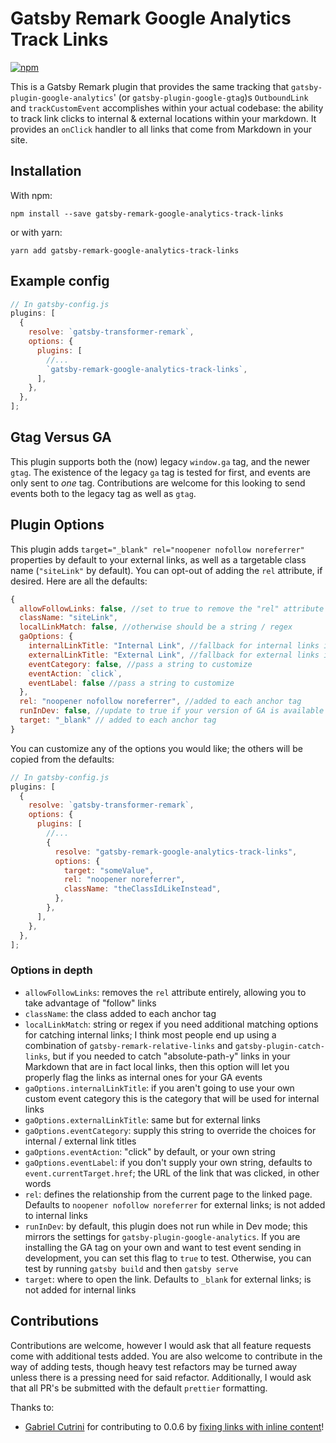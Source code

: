 # Gatsby Remark Google Analytics Track Links

[![npm](https://img.shields.io/npm/v/gatsby-remark-google-analytics-track-links/latest.svg?style=flat-square)](https://www.npmjs.com/package/gatsby-remark-google-analytics-track-links)

This is a Gatsby Remark plugin that provides the same tracking that `gatsby-plugin-google-analytics`' (or `gatsby-plugin-google-gtag`)s `OutboundLink` and `trackCustomEvent` accomplishes within your actual codebase: the ability to track link clicks to internal & external locations within your markdown. It provides an `onClick` handler to all links that come from Markdown in your site.

## Installation

With npm:

`npm install --save gatsby-remark-google-analytics-track-links`

or with yarn:

`yarn add gatsby-remark-google-analytics-track-links`

## Example config

```javascript
// In gatsby-config.js
plugins: [
  {
    resolve: `gatsby-transformer-remark`,
    options: {
      plugins: [
        //...
        `gatsby-remark-google-analytics-track-links`,
      ],
    },
  },
];
```

## Gtag Versus GA

This plugin supports both the (now) legacy `window.ga` tag, and the newer `gtag`. The existence of the legacy `ga` tag is tested for first, and events are only sent to _one_ tag. Contributions are welcome for this looking to send events both to the legacy tag as well as `gtag`.

## Plugin Options

This plugin adds `target="_blank" rel="noopener nofollow noreferrer"` properties by default to your external links, as well as a targetable class name (`"siteLink"` by default). You can opt-out of adding the `rel` attribute, if desired. Here are all the defaults:

```javascript
{
  allowFollowLinks: false, //set to true to remove the "rel" attribute entirely
  className: "siteLink",
  localLinkMatch: false, //otherwise should be a string / regex
  gaOptions: {
    internalLinkTitle: "Internal Link", //fallback for internal links if event category not passed
    externalLinkTitle: "External Link", //fallback for external links if event category not passed
    eventCategory: false, //pass a string to customize
    eventAction: `click`,
    eventLabel: false //pass a string to customize
  },
  rel: "noopener nofollow noreferrer", //added to each anchor tag
  runInDev: false, //update to true if your version of GA is available in dev and you want to test tracking
  target: "_blank" // added to each anchor tag
}
```

You can customize any of the options you would like; the others will be copied from the defaults:

```javascript
// In gatsby-config.js
plugins: [
  {
    resolve: `gatsby-transformer-remark`,
    options: {
      plugins: [
        //...
        {
          resolve: "gatsby-remark-google-analytics-track-links",
          options: {
            target: "someValue",
            rel: "noopener noreferrer",
            className: "theClassIdLikeInstead",
          },
        },
      ],
    },
  },
];
```

### Options in depth

- `allowFollowLinks`: removes the `rel` attribute entirely, allowing you to take advantage of "follow" links
- `className`: the class added to each anchor tag
- `localLinkMatch`: string or regex if you need additional matching options for catching internal links; I think most people end up using a combination of `gatsby-remark-relative-links` and `gatsby-plugin-catch-links`, but if you needed to catch "absolute-path-y" links in your Markdown that are in fact local links, then this option will let you properly flag the links as internal ones for your GA events
- `gaOptions.internalLinkTitle`: if you aren't going to use your own custom event category this is the category that will be used for internal links
- `gaOptions.externalLinkTitle`: same but for external links
- `gaOptions.eventCategory`: supply this string to override the choices for internal / external link titles
- `gaOptions.eventAction`: "click" by default, or your own string
- `gaOptions.eventLabel`: if you don't supply your own string, defaults to `event.currentTarget.href`; the URL of the link that was clicked, in other words
- `rel`: defines the relationship from the current page to the linked page. Defaults to `noopener nofollow noreferrer` for external links; is not added to internal links
- `runInDev`: by default, this plugin does not run while in Dev mode; this mirrors the settings for `gatsby-plugin-google-analytics`. If you are installing the GA tag on your own and want to test event sending in development, you can set this flag to `true` to test. Otherwise, you can test by running `gatsby build` and then `gatsby serve`
- `target`: where to open the link. Defaults to `_blank` for external links; is not added for internal links

## Contributions

Contributions are welcome, however I would ask that all feature requests come with additional tests added. You are also welcome to contribute in the way of adding tests, though heavy test refactors may be turned away unless there is a pressing need for said refactor. Additionally, I would ask that all PR's be submitted with the default `prettier` formatting.

Thanks to:

- [Gabriel Cutrini](/https://github.com/gcutrini) for contributing to 0.0.6 by [fixing links with inline content](https://github.com/jamessimone/gatsby-remark-google-analytics-track-links/pull/4/files)!

